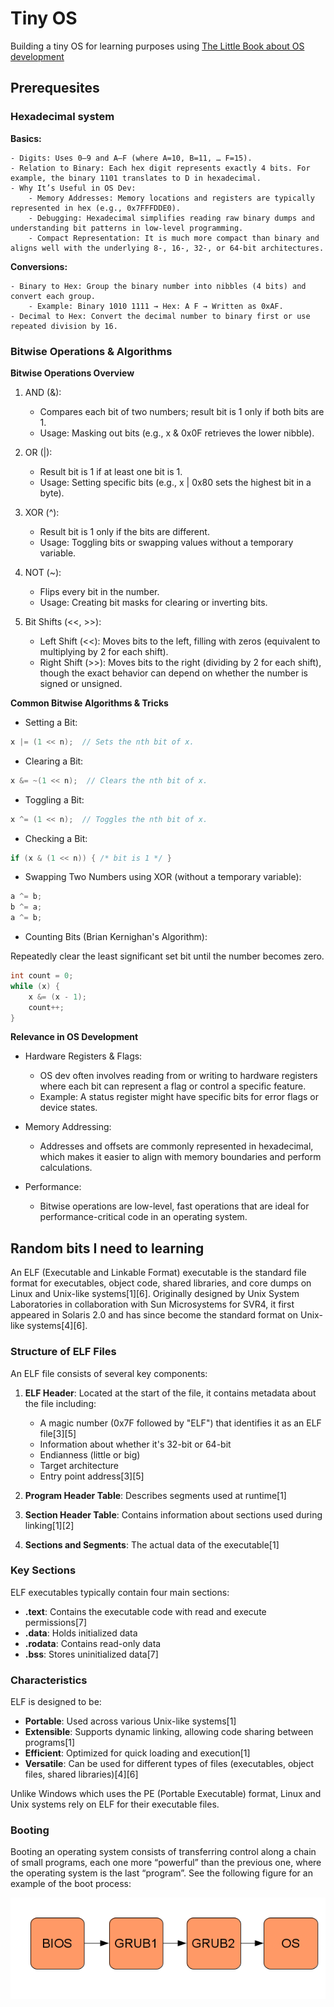 # Tiny OS

Building a tiny OS for learning purposes using [The Little Book about OS development](https://littleosbook.github.io/)

## Prerequesites 

### Hexadecimal system

**Basics:**

    - Digits: Uses 0–9 and A–F (where A=10, B=11, … F=15).
    - Relation to Binary: Each hex digit represents exactly 4 bits. For example, the binary 1101 translates to D in hexadecimal.
    - Why It’s Useful in OS Dev:
        - Memory Addresses: Memory locations and registers are typically represented in hex (e.g., 0x7FFFDDE0).
        - Debugging: Hexadecimal simplifies reading raw binary dumps and understanding bit patterns in low-level programming.
        - Compact Representation: It is much more compact than binary and aligns well with the underlying 8-, 16-, 32-, or 64-bit architectures.

**Conversions:**

    - Binary to Hex: Group the binary number into nibbles (4 bits) and convert each group.
        - Example: Binary 1010 1111 → Hex: A F → Written as 0xAF.
    - Decimal to Hex: Convert the decimal number to binary first or use repeated division by 16.

### Bitwise Operations & Algorithms

**Bitwise Operations Overview**

1. AND (&):
    - Compares each bit of two numbers; result bit is 1 only if both bits are 1.
    - Usage: Masking out bits (e.g., x & 0x0F retrieves the lower nibble).

2. OR (|):
    - Result bit is 1 if at least one bit is 1.
    - Usage: Setting specific bits (e.g., x | 0x80 sets the highest bit in a byte).

3. XOR (^):
    - Result bit is 1 only if the bits are different.
    - Usage: Toggling bits or swapping values without a temporary variable.

4. NOT (~):
    - Flips every bit in the number.
    - Usage: Creating bit masks for clearing or inverting bits.

5. Bit Shifts (<<, >>):
    - Left Shift (<<): Moves bits to the left, filling with zeros (equivalent to multiplying by 2 for each shift).
    - Right Shift (>>): Moves bits to the right (dividing by 2 for each shift), though the exact behavior can depend on whether the number is signed or unsigned.

**Common Bitwise Algorithms & Tricks**

- Setting a Bit:

```c
x |= (1 << n);  // Sets the nth bit of x.
```

- Clearing a Bit:

```c
x &= ~(1 << n);  // Clears the nth bit of x.
```

- Toggling a Bit:

```c
x ^= (1 << n);  // Toggles the nth bit of x.
```

- Checking a Bit:

```c
if (x & (1 << n)) { /* bit is 1 */ }
```

- Swapping Two Numbers using XOR (without a temporary variable):

```c
a ^= b;
b ^= a;
a ^= b;
```

- Counting Bits (Brian Kernighan's Algorithm):

Repeatedly clear the least significant set bit until the number becomes zero.

```c
int count = 0;
while (x) {
    x &= (x - 1);
    count++;
}
```

**Relevance in OS Development**

- Hardware Registers & Flags:

    - OS dev often involves reading from or writing to hardware registers where each bit can represent a flag or control a specific feature.
    - Example: A status register might have specific bits for error flags or device states.

- Memory Addressing:

    - Addresses and offsets are commonly represented in hexadecimal, which makes it easier to align with memory boundaries and perform calculations.
    
- Performance:

    - Bitwise operations are low-level, fast operations that are ideal for performance-critical code in an operating system.

## Random bits I need to learning

An ELF (Executable and Linkable Format) executable is the standard file format for executables, object code, shared libraries, and core dumps on Linux and Unix-like systems[1][6]. Originally designed by Unix System Laboratories in collaboration with Sun Microsystems for SVR4, it first appeared in Solaris 2.0 and has since become the standard format on Unix-like systems[4][6].

### Structure of ELF Files

An ELF file consists of several key components:

1. **ELF Header**: Located at the start of the file, it contains metadata about the file including:
   - A magic number (0x7F followed by "ELF") that identifies it as an ELF file[3][5]
   - Information about whether it's 32-bit or 64-bit
   - Endianness (little or big)
   - Target architecture
   - Entry point address[3][5]

2. **Program Header Table**: Describes segments used at runtime[1]

3. **Section Header Table**: Contains information about sections used during linking[1][2]

4. **Sections and Segments**: The actual data of the executable[1]

### Key Sections

ELF executables typically contain four main sections:

- **.text**: Contains the executable code with read and execute permissions[7]
- **.data**: Holds initialized data
- **.rodata**: Contains read-only data
- **.bss**: Stores uninitialized data[7]

### Characteristics

ELF is designed to be:

- **Portable**: Used across various Unix-like systems[1]
- **Extensible**: Supports dynamic linking, allowing code sharing between programs[1]
- **Efficient**: Optimized for quick loading and execution[1]
- **Versatile**: Can be used for different types of files (executables, object files, shared libraries)[4][6]

Unlike Windows which uses the PE (Portable Executable) format, Linux and Unix systems rely on ELF for their executable files.

### Booting

Booting an operating system consists of transferring control along a chain of small programs, each one more “powerful” than the previous one, where the operating system is the last “program”. See the following figure for an example of the boot process:

![boot chain](/docs/images/boot_chain.png)
